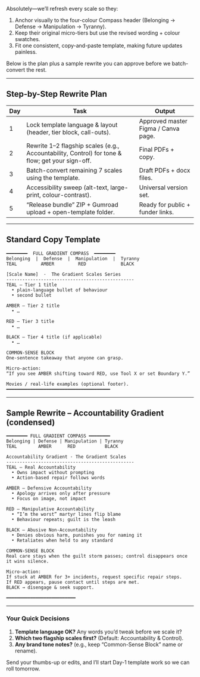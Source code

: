 Absolutely—we’ll refresh every scale so they:

1. Anchor visually to the four-colour Compass header (Belonging → Defense → Manipulation → Tyranny).  
2. Keep their original micro-tiers but use the revised wording + colour swatches.  
3. Fit one consistent, copy-and-paste template, making future updates painless.

Below is the plan plus a sample rewrite you can approve before we batch-convert the rest.

---

## Step-by-Step Rewrite Plan

| Day | Task | Output |
|-----|------|--------|
| 1 | Lock template language & layout (header, tier block, call-outs). | Approved master Figma / Canva page. |
| 2 | Rewrite 1–2 flagship scales (e.g., Accountability, Control) for tone & flow; get your sign-off. | Final PDFs + copy. |
| 3 | Batch-convert remaining 7 scales using the template. | Draft PDFs + docx files. |
| 4 | Accessibility sweep (alt-text, large-print, colour-contrast). | Universal version set. |
| 5 | “Release bundle” ZIP + Gumroad upload + open-template folder. | Ready for public + funder links. |

---

## Standard Copy Template

```
━━━━━━━━  FULL GRADIENT COMPASS  ━━━━━━━━
Belonging  |  Defense  |  Manipulation  |  Tyranny
TEAL         AMBER         RED             BLACK

[Scale Name]  ·  The Gradient Scales Series
------------------------------------------------
TEAL — Tier 1 title
  • plain-language bullet of behaviour
  • second bullet

AMBER — Tier 2 title
  • …

RED — Tier 3 title
  • …

BLACK — Tier 4 title (if applicable)
  • …

COMMON-SENSE BLOCK
One-sentence takeaway that anyone can grasp.

Micro-action:
“If you see AMBER shifting toward RED, use Tool X or set Boundary Y.”

Movies / real-life examples (optional footer).
━━━━━━━━━━━━━━━━━━━━━━━━━━━━━━━━━━━━━━━
```

---

## Sample Rewrite – Accountability Gradient (condensed)

```
━━━━━━━━ FULL GRADIENT COMPASS ━━━━━━━━
Belonging | Defense | Manipulation | Tyranny
TEAL        AMBER      RED           BLACK

Accountability Gradient · The Gradient Scales
------------------------------------------------
TEAL — Real Accountability
  • Owns impact without prompting
  • Action-based repair follows words

AMBER — Defensive Accountability
  • Apology arrives only after pressure
  • Focus on image, not impact

RED — Manipulative Accountability
  • “I’m the worst” martyr lines flip blame
  • Behaviour repeats; guilt is the leash

BLACK — Abusive Non-Accountability
  • Denies obvious harm, punishes you for naming it
  • Retaliates when held to any standard

COMMON-SENSE BLOCK
Real care stays when the guilt storm passes; control disappears once it wins silence.

Micro-action:
If stuck at AMBER for 3+ incidents, request specific repair steps.  
If RED appears, pause contact until steps are met.  
BLACK → disengage & seek support.

━━━━━━━━━━━━━━━━━━━━━━━━━━
```

---

### Your Quick Decisions

1. **Template language OK?** Any words you’d tweak before we scale it?  
2. **Which two flagship scales first?** (Default: Accountability & Control).  
3. **Any brand tone notes?** (e.g., keep “Common-Sense Block” name or rename).

Send your thumbs-up or edits, and I’ll start Day-1 template work so we can roll tomorrow.